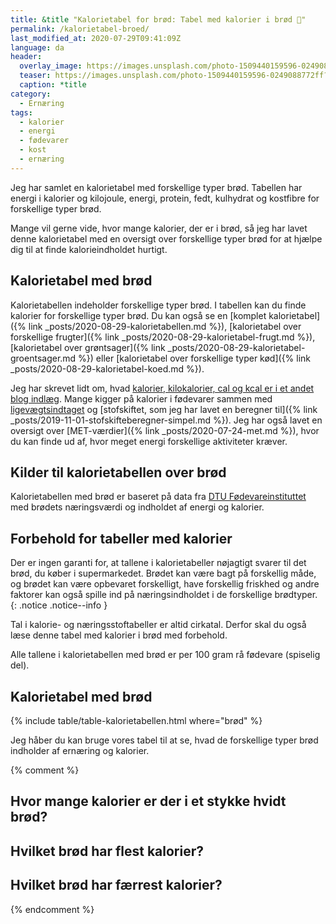 ```yaml
---
title: &title "Kalorietabel for brød: Tabel med kalorier i brød 🍞"
permalink: /kalorietabel-broed/
last_modified_at: 2020-07-29T09:41:09Z
language: da
header:
  overlay_image: https://images.unsplash.com/photo-1509440159596-0249088772ff?ixlib=rb-1.2.1&ixid=eyJhcHBfaWQiOjEyMDd9&auto=format&fit=crop&h=630&w=1200&q=10
  teaser: https://images.unsplash.com/photo-1509440159596-0249088772ff?ixlib=rb-1.2.1&ixid=eyJhcHBfaWQiOjEyMDd9&auto=format&fit=crop&h=300&w=400&q=10
  caption: *title
category:
  - Ernæring
tags:
  - kalorier
  - energi
  - fødevarer
  - kost
  - ernæring
---
```


Jeg har samlet en kalorietabel med forskellige typer brød. Tabellen har energi i kalorier og kilojoule, energi, protein, fedt, kulhydrat og kostfibre for forskellige typer brød.

Mange vil gerne vide, hvor mange kalorier, der er i brød, så jeg har lavet denne kalorietabel med en oversigt over forskellige typer brød for at hjælpe dig til at finde kalorieindholdet hurtigt.

## Kalorietabel med brød

Kalorietabellen indeholder forskellige typer brød. I tabellen kan du finde kalorier for forskellige typer brød. Du kan også se en [komplet kalorietabel]({% link _posts/2020-08-29-kalorietabellen.md %}), [kalorietabel over forskellige frugter]({% link _posts/2020-08-29-kalorietabel-frugt.md %}), [kalorietabel over grøntsager]({% link _posts/2020-08-29-kalorietabel-groentsager.md %}) eller [kalorietabel over forskellige typer kød]({% link _posts/2020-08-29-kalorietabel-koed.md %}).

Jeg har skrevet lidt om, hvad [kalorier, kilokalorier, cal og kcal er i et andet blog indlæg](/hvad-er-kalorier/). Mange kigger på kalorier i fødevarer sammen med [ligevægtsindtaget](/ligevaegtsindtag-beregner/) og [stofskiftet, som jeg har lavet en beregner til]({% link _posts/2019-11-01-stofskifteberegner-simpel.md %}). Jeg har også lavet en oversigt over [MET-værdier]({% link _posts/2020-07-24-met.md %}), hvor du kan finde ud af, hvor meget energi forskellige aktiviteter kræver.

## Kilder til kalorietabellen over brød

Kalorietabellen med brød er baseret på data fra [DTU Fødevareinstituttet](https://frida.fooddata.dk) med brødets næringsværdi og indholdet af energi og kalorier.

## Forbehold for tabeller med kalorier

Der er ingen garanti for, at tallene i kalorietabeller nøjagtigt svarer til det brød, du køber i supermarkedet. Brødet kan være bagt på forskellig måde, og brødet kan være opbevaret forskelligt, have forskellig friskhed og andre faktorer kan også spille ind på næringsindholdet i de forskellige brødtyper.
{: .notice .notice--info }

Tal i kalorie- og næringsstoftabeller er altid cirkatal. Derfor skal du også læse denne tabel med kalorier i brød med forbehold. 

Alle tallene i kalorietabellen med brød er per 100 gram rå fødevare (spiselig del).

## Kalorietabel med brød

{% include table/table-kalorietabellen.html where="brød" %}

Jeg håber du kan bruge vores tabel til at se, hvad de forskellige typer brød indholder af ernæring og kalorier.

{% comment %}

## Hvor mange kalorier er der i et stykke hvidt brød?

## Hvilket brød har flest kalorier?

## Hvilket brød har færrest kalorier?
{% endcomment %}
